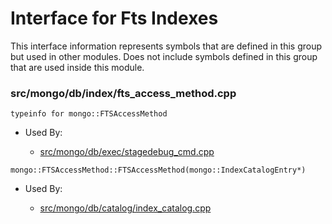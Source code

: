 
# Interface for Fts Indexes
This interface information represents symbols that are defined in this group but used in other modules.  Does not include symbols defined in this group that are used inside this module.

### src/mongo/db/index/fts\_access\_method.cpp

<div></div>

    typeinfo for mongo::FTSAccessMethod

- Used By:

    - [src/mongo/db/exec/stagedebug\_cmd.cpp](../../../../core\_query\_system/query\_execution)

<div></div>

    mongo::FTSAccessMethod::FTSAccessMethod(mongo::IndexCatalogEntry*)

- Used By:

    - [src/mongo/db/catalog/index\_catalog.cpp](../../../../storage/storage\_layer\_structure)
